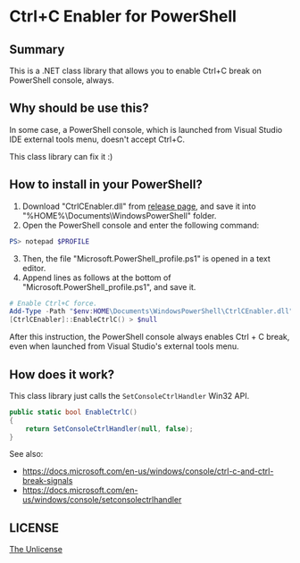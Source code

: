 # Ctrl+C Enabler for PowerShell

## Summary

This is a .NET class library that allows you to enable Ctrl+C break on PowerShell console, always.

## Why should be use this?

In some case, a PowerShell console, which is launched from Visual Studio IDE external tools menu, doesn't accept Ctrl+C.

This class library can fix it :)

## How to install in your PowerShell?

1. Download "CtrlCEnabler.dll" from [release page](../../releases), and save it into "%HOME%\Documents\WindowsPowerShell" folder.
2. Open the PowerShell console and enter the following command:
```powershell
PS> notepad $PROFILE
```
3. Then, the file "Microsoft.PowerShell_profile.ps1" is opened in a text editor.
4. Append lines as follows at the bottom of "Microsoft.PowerShell_profile.ps1", and save it.
```powershell
# Enable Ctrl+C force.
Add-Type -Path "$env:HOME\Documents\WindowsPowerShell\CtrlCEnabler.dll"
[CtrlCEnabler]::EnableCtrlC() > $null
```

After this instruction, the PowerShell console always enables Ctrl + C break, even when launched from Visual Studio's external tools menu.

## How does it work?

This class library just calls the `SetConsoleCtrlHandler` Win32 API.

```csharp
public static bool EnableCtrlC()
{
    return SetConsoleCtrlHandler(null, false);
}
```

See also:

- https://docs.microsoft.com/en-us/windows/console/ctrl-c-and-ctrl-break-signals
- https://docs.microsoft.com/en-us/windows/console/setconsolectrlhandler

## LICENSE

[The Unlicense](LICENSE)